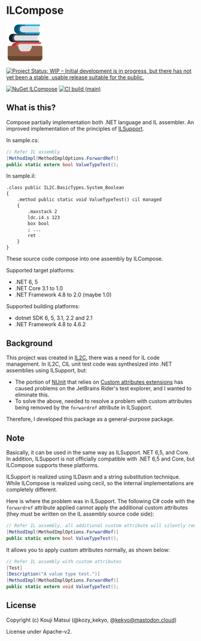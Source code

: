 # ILCompose

![ILCompose](Images/ILCompose.100.png)

[![Project Status: WIP – Initial development is in progress, but there has not yet been a stable, usable release suitable for the public.](https://www.repostatus.org/badges/latest/wip.svg)](https://www.repostatus.org/#wip)

[![NuGet ILCompose](https://img.shields.io/nuget/v/ILCompose.svg?style=flat)](https://www.nuget.org/packages/ILCompose)
[![CI build (main)](https://github.com/kekyo/ILCompose/workflows/.NET/badge.svg?branch=main)](https://github.com/kekyo/ILCompose/actions?query=branch%3Amain)

## What is this?

Compose partially implementation both .NET language and IL assembler.
An improved implementation of the principles of [ILSupport](https://github.com/ins0mniaque/ILSupport).

In sample.cs:

```csharp
// Refer IL assembly
[MethodImpl(MethodImplOptions.ForwardRef)]
public static extern bool ValueTypeTest();
```

In sample.il:
```
.class public IL2C.BasicTypes.System_Boolean
{
    .method public static void ValueTypeTest() cil managed
    {
        .maxstack 2
        ldc.i4.s 123
        box bool
        ; ...
        ret
    }
}
```

These source code compose into one assembly by ILCompose.

Supported target platforms:

* .NET 6, 5
* .NET Core 3.1 to 1.0
* .NET Framework 4.8 to 2.0 (maybe 1.0)

Supported building platforms:

* dotnet SDK 6, 5, 3.1, 2.2 and 2.1
* .NET Framework 4.8 to 4.6.2

## Background

This project was created in [IL2C](https://github.com/kekyo/IL2C.git),
there was a need for IL code management.
In IL2C, CIL unit test code was synthesized into .NET assemblies using ILSupport, but:

* The portion of [NUnit](https://nunit.org/) that relies on
  [Custom attributes extensions](https://docs.nunit.org/articles/nunit/extending-nunit/Custom-Attributes.html) has
  caused problems on the JetBrains Rider's test explorer, and I wanted to eliminate this.
* To solve the above, needed to resolve a problem with custom attributes being removed
  by the `forwardref` attribute in ILSupport.

Therefore, I developed this package as a general-purpose package.

## Note

Basically, it can be used in the same way as ILSupport. NET 6,5, and Core.
In addition, ILSupport is not officially compatible with .NET 6,5 and Core, but ILCompose supports these platforms.

ILSupport is realized using ILDasm and a string substitution technique.
While ILCompose is realized using cecil, so the internal implementations are completely different.

Here is where the problem was in ILSupport.
The following C# code with the `forwardref` attribute applied cannot apply the additional custom attributes
(they must be written on the IL assembly source code side):

```csharp
// Refer IL assembly, all additional custom attribute will silently remove by ILSupport.
[MethodImpl(MethodImplOptions.ForwardRef)]
public static extern bool ValueTypeTest();
```

It allows you to apply custom attributes normally, as shown below:

```csharp
// Refer IL assembly with custom attributes
[Test]
[Description("A value type test.")]
[MethodImpl(MethodImplOptions.ForwardRef)]
public static extern void ValueTypeTest();
```

## License

Copyright (c) Kouji Matsui (@kozy_kekyo, @kekyo@mastodon.cloud)

License under Apache-v2.
